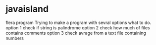 # javaisland
flera program
Trying to make a program with sevral options what to do. 
option 1 check if string is palindrome
option 2 check how much of files contains comments
option 3 check avrage from a text file containing numbers
